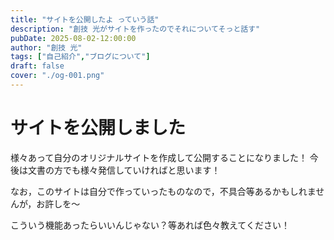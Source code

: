 ```yaml
---
title: "サイトを公開したよ っていう話"
description: "創技 光がサイトを作ったのでそれについてそっと話す"
pubDate: 2025-08-02-12:00:00
author: "創技 光"
tags: ["自己紹介","ブログについて"]
draft: false
cover: "./og-001.png"
---
```


# サイトを公開しました
様々あって自分のオリジナルサイトを作成して公開することになりました！
今後は文書の方でも様々発信していければと思います！

なお，このサイトは自分で作っていったものなので，不具合等あるかもしれませんが，お許しを～

こういう機能あったらいいんじゃない？等あれば色々教えてください！ 